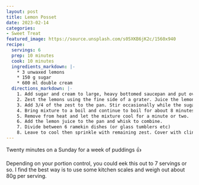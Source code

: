 ```yaml
---
layout: post
title: Lemon Posset
date: 2023-02-14
categories:
- Sweet Treat
featured_image: https://source.unsplash.com/s05XKB6jK2c/1560x940
recipe:
  servings: 6
  prep: 10 minutes
  cook: 10 minutes
  ingredients_markdown: |-
    * 3 unwaxed lemons
    * 150 g sugar
    * 600 ml double cream
  directions_markdown: |-
    1. Add sugar and cream to large, heavy bottomed saucepan and put over low heat.
    2. Zest the lemons using the fine side of a grater. Juice the lemons into a bowl for later.
    3. Add 3/4 of the zest to the pan. Stir occasionally while the sugar dissolves.
    4. Bring mixture to a boil and continue to boil for about 8 minutes stirring continuously.
    5. Remove from heat and let the mixture cool for a minute or two.
    6. Add the lemon juice to the pan and whisk to combine.
    7. Divide between 6 ramekin dishes (or glass tumblers etc)
    8. Leave to cool then sprinkle with remaining zest. Cover with cling film and store in fridge for up to a week.
---
```


Twenty minutes on a Sunday for a week of puddings 👍

Depending on your portion control, you could eek this out to 7 servings or so. I find the best way is to use some kitchen scales and weigh out about 80g per serving.
